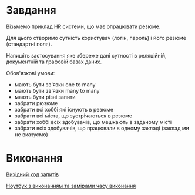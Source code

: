 # Завдання

Візьмемо приклад HR системи, що має опрацювати резюме.

Для цього створимо сутність користувач (логін, пароль) і його резюме (стандартні поля). 

Напишіть застосування яке збереже дані сутності в реляційній, документній та графовій базах даних.

Обов'язкові умови:

 - мають бути зв'язки one to many
 - мають бути зв'язки many to many
 - мають бути різні запити 
 - забрати рюзюме
 - забрати всі хоббі які існують в резюме
 - забрати всі міста, що зустрічаються в резюме
 - забрати хоббі всіх здобувачів, що мешкають в заданому місті 
 - забрати всіх здобувачів, що працювали в одному закладі (заклад ми не вказуємо)

# Виконання

[Вихідний код запитів](solutions.py)

[Ноутбук з виконанням та замірами часу виконання](main.ipynb)
